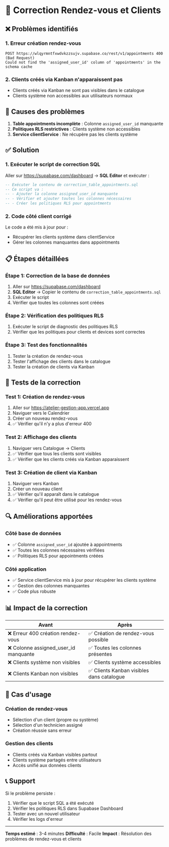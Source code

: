 # 🔧 Correction Rendez-vous et Clients

## ❌ Problèmes identifiés

### 1. Erreur création rendez-vous
```
POST https://wlqyrmntfxwdvkzzsujv.supabase.co/rest/v1/appointments 400 (Bad Request)
Could not find the 'assigned_user_id' column of 'appointments' in the schema cache
```

### 2. Clients créés via Kanban n'apparaissent pas
- Clients créés via Kanban ne sont pas visibles dans le catalogue
- Clients système non accessibles aux utilisateurs normaux

## 🎯 Causes des problèmes

1. **Table appointments incomplète** : Colonne `assigned_user_id` manquante
2. **Politiques RLS restrictives** : Clients système non accessibles
3. **Service clientService** : Ne récupère pas les clients système

## ✅ Solution

### 1. Exécuter le script de correction SQL
Aller sur https://supabase.com/dashboard → **SQL Editor** et exécuter :

```sql
-- Exécuter le contenu de correction_table_appointments.sql
-- Ce script va :
-- - Ajouter la colonne assigned_user_id manquante
-- - Vérifier et ajouter toutes les colonnes nécessaires
-- - Créer les politiques RLS pour appointments
```

### 2. Code côté client corrigé
Le code a été mis à jour pour :
- Récupérer les clients système dans clientService
- Gérer les colonnes manquantes dans appointments

## 📋 Étapes détaillées

### Étape 1: Correction de la base de données
1. Aller sur https://supabase.com/dashboard
2. **SQL Editor** → Copier le contenu de `correction_table_appointments.sql`
3. Exécuter le script
4. Vérifier que toutes les colonnes sont créées

### Étape 2: Vérification des politiques RLS
1. Exécuter le script de diagnostic des politiques RLS
2. Vérifier que les politiques pour clients et devices sont correctes

### Étape 3: Test des fonctionnalités
1. Tester la création de rendez-vous
2. Tester l'affichage des clients dans le catalogue
3. Tester la création de clients via Kanban

## 🧪 Tests de la correction

### Test 1: Création de rendez-vous
1. Aller sur https://atelier-gestion-app.vercel.app
2. Naviguer vers le Calendrier
3. Créer un nouveau rendez-vous
4. ✅ Vérifier qu'il n'y a plus d'erreur 400

### Test 2: Affichage des clients
1. Naviguer vers Catalogue → Clients
2. ✅ Vérifier que tous les clients sont visibles
3. ✅ Vérifier que les clients créés via Kanban apparaissent

### Test 3: Création de client via Kanban
1. Naviguer vers Kanban
2. Créer un nouveau client
3. ✅ Vérifier qu'il apparaît dans le catalogue
4. ✅ Vérifier qu'il peut être utilisé pour les rendez-vous

## 🔍 Améliorations apportées

### Côté base de données
- ✅ Colonne `assigned_user_id` ajoutée à appointments
- ✅ Toutes les colonnes nécessaires vérifiées
- ✅ Politiques RLS pour appointments créées

### Côté application
- ✅ Service clientService mis à jour pour récupérer les clients système
- ✅ Gestion des colonnes manquantes
- ✅ Code plus robuste

## 📊 Impact de la correction

| Avant | Après |
|-------|-------|
| ❌ Erreur 400 création rendez-vous | ✅ Création de rendez-vous possible |
| ❌ Colonne assigned_user_id manquante | ✅ Toutes les colonnes présentes |
| ❌ Clients système non visibles | ✅ Clients système accessibles |
| ❌ Clients Kanban non visibles | ✅ Clients Kanban visibles dans catalogue |

## 🚨 Cas d'usage

### Création de rendez-vous
- Sélection d'un client (propre ou système)
- Sélection d'un technicien assigné
- Création réussie sans erreur

### Gestion des clients
- Clients créés via Kanban visibles partout
- Clients système partagés entre utilisateurs
- Accès unifié aux données clients

## 📞 Support
Si le problème persiste :
1. Vérifier que le script SQL a été exécuté
2. Vérifier les politiques RLS dans Supabase Dashboard
3. Tester avec un nouvel utilisateur
4. Vérifier les logs d'erreur

---
**Temps estimé** : 3-4 minutes
**Difficulté** : Facile
**Impact** : Résolution des problèmes de rendez-vous et clients
